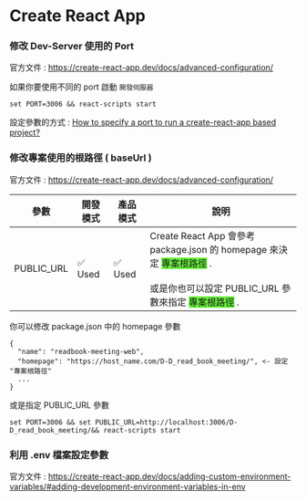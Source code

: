 # Create React App

### 修改 Dev-Server 使用的 Port

官方文件 : https://create-react-app.dev/docs/advanced-configuration/

如果你要使用不同的 port 啟動 `開發伺服器`

```shell
set PORT=3006 && react-scripts start
```

設定參數的方式 : [How to specify a port to run a create-react-app based project?](https://stackoverflow.com/questions/40714583/how-to-specify-a-port-to-run-a-create-react-app-based-project)

### 修改專案使用的根路徑 ( baseUrl )

官方文件 : https://create-react-app.dev/docs/advanced-configuration/

| 參數 | 開發模式 | 產品模式 | 說明 |
| -------- | -------- | -------- | -------- |
| PUBLIC_URL | ✅ Used  | ✅ Used     | Create React App 會參考 package.json 的 homepage 來決定 <span style="background-color: #66f338;">專案根路徑</span> .<br /><br /> 或是你也可以設定 PUBLIC_URL 參數來指定 <span style="background-color: #66f338;">專案根路徑</span> .     |

你可以修改 package.json 中的 homepage 參數

```
{
  "name": "readbook-meeting-web",
  "homepage": "https://host_name.com/D-D_read_book_meeting/", <- 設定 "專案根路徑"
  ...
}
```

或是指定 PUBLIC_URL 參數

```shell
set PORT=3006 && set PUBLIC_URL=http://localhost:3006/D-D_read_book_meeting/&& react-scripts start
```

### 利用 .env 檔案設定參數

官方文件 : https://create-react-app.dev/docs/adding-custom-environment-variables/#adding-development-environment-variables-in-env
